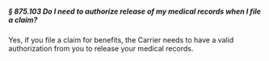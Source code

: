 ##### § 875.103 Do I need to authorize release of my medical records when I file a claim? #####

Yes, if you file a claim for benefits, the Carrier needs to have a valid authorization from you to release your medical records.